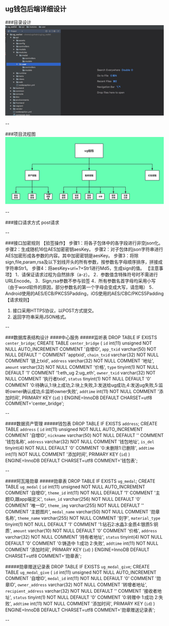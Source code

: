 ## ug钱包后端详细设计
###目录设计
![](目录.jpeg)

--

###项目流程图
![](ug钱包流程图.png)

--

###接口请求方式
 post请求
 
 --
 
###接口加密规则
【验签操作】
步骤1：将各子包体中的各字段进行非空json化。
步骤2：生成随机16位AES加密密钥aesKey。
步骤2：对子包体的json字符串进行AES加密形成各参数的内容。其中加密密钥是aesKey。
步骤3：将除sign,file,param,rsa及以下划线开头的所有参数，按参数名字母顺序排序，拼接成字符串Str1。
步骤4：将aesKey+uri+?+Str1进行Md5，生成sign的值。
【注意事项】
1．请保证请求过程为自然排序（a-z）。
2．参数值含特殊符号时不需进行URLEncode。
3．Sign,rsa参数不参与验签
4．所有参数名首字母均采用小写（由于word软件的原因，部分参数名的第一个字母会变成大写，请忽略）
5．Android使用的AES/ECB/PKCS5Padding，iOS使用的AES/CBC/PKCS5Padding
【请求规则】
1. 接口采用HTTPS协议，以POST方式提交。
2. 返回字符串采用JSON格式。

--

###数据库表结构设计
####中心服务
#####监听表
    DROP TABLE IF EXISTS `center_bridge`;
    CREATE TABLE `center_bridge` (
      `id` int(11) unsigned NOT NULL AUTO_INCREMENT COMMENT '自增ID',
      `app_txid` varchar(50) NOT NULL DEFAULT '' COMMENT 'apptxid',
      `chain_txid` varchar(32) NOT NULL COMMENT '链上txid',
      `address` varchar(32) NOT NULL COMMENT '地址',
      `amount` varchar(32) NOT NULL COMMENT '价格',
      `type` tinyint(1) NOT NULL DEFAULT '1' COMMENT '1:eth_ug 2:ug_eth',
      `owner_txid` varchar(32) NOT NULL COMMENT '执行者txid',
      `status` tinyint(1) NOT NULL DEFAULT '0' COMMENT '0:待确认,1:块上成功,2:块上失败,3:发送给ug成功,4:发送ug失败,5:监听owner确认成功,6:监听owner失败',
      `addtime` int(11) NOT NULL COMMENT '添加时间',
      PRIMARY KEY (`id`)
    ) ENGINE=InnoDB DEFAULT CHARSET=utf8 COMMENT='center_bridge';

--
   
####数据资产管理
#####钱包表
    DROP TABLE IF EXISTS `address`;
    CREATE TABLE `address` (
      `id` int(11) unsigned NOT NULL AUTO_INCREMENT COMMENT '自增ID',
      `nickname` varchar(50) NOT NULL DEFAULT '' COMMENT '钱包名称',
      `address` varchar(32) NOT NULL COMMENT '钱包地址',
      `is_del` tinyint(4) NOT NULL DEFAULT '0' COMMENT '0:未删除1:已删除',
      `addtime` int(11) NOT NULL COMMENT '添加时间',
      PRIMARY KEY (`id`)
    ) ENGINE=InnoDB DEFAULT CHARSET=utf8 COMMENT='钱包表';

--

####阿瓦隆勋章
#####勋章表
    DROP TABLE IF EXISTS `ug_medal`;
    CREATE TABLE `ug_medal` (
      `id` int(11) unsigned NOT NULL AUTO_INCREMENT COMMENT '自增ID',
      `theme_id` int(11) NOT NULL DEFAULT '1' COMMENT '主题ID,跟app端定义',
      `token_id` varchar(256) NOT NULL DEFAULT '0' COMMENT '唯一ID',
      `theme_img` varchar(255) NOT NULL DEFAULT '' COMMENT '主题图片',
      `medal_name` varchar(50) NOT NULL  COMMENT '勋章名称',
      `theme_name` varchar(255) NOT NULL  COMMENT '刻字',
      `material_type` tinyint(1) NOT NULL DEFAULT '1' COMMENT '1:钻石2:水晶3:金质4:银质5:铜质',
      `amount` varchar(10) NOT NULL DEFAULT '0'  COMMENT '价格',
      `address` varchar(32) NOT NULL  COMMENT '持有者地址',
      `status` tinyint(4) NOT NULL DEFAULT '0' COMMENT '0:铸造中 1:成功 2:失败',
      `addtime` int(11) NOT NULL COMMENT '添加时间',
      PRIMARY KEY (`id`)
    ) ENGINE=InnoDB DEFAULT CHARSET=utf8 COMMENT='勋章表';

#####勋章赠送记录表
    DROP TABLE IF EXISTS `ug_medal_give`;
    CREATE TABLE `ug_medal_give` (
      `id` int(11) unsigned NOT NULL AUTO_INCREMENT COMMENT '自增ID',
      `medal_id` int(11) NOT NULL DEFAULT '0' COMMENT '勋章ID',
      `owner_address` varchar(32) NOT NULL  COMMENT '转增者地址',
      `recipient_address` varchar(32) NOT NULL DEFAULT ''  COMMENT '接收者地址',
      `status` tinyint(1) NOT NULL DEFAULT '0' COMMENT '0:转赠中 1:成功 2:失败',
      `addtime` int(11) NOT NULL COMMENT '添加时间',
      PRIMARY KEY (`id`)
    ) ENGINE=InnoDB DEFAULT CHARSET=utf8 COMMENT='勋章赠送记录表';

--


